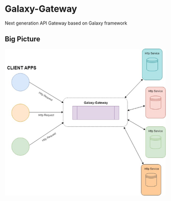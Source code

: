 
# Galaxy-Gateway
Next generation API Gateway based on Galaxy framework


## Big Picture

![Big Picture](https://github.com/eyazici90/Galaxy-Gateway/blob/master/dev_en_ar.jpg)
